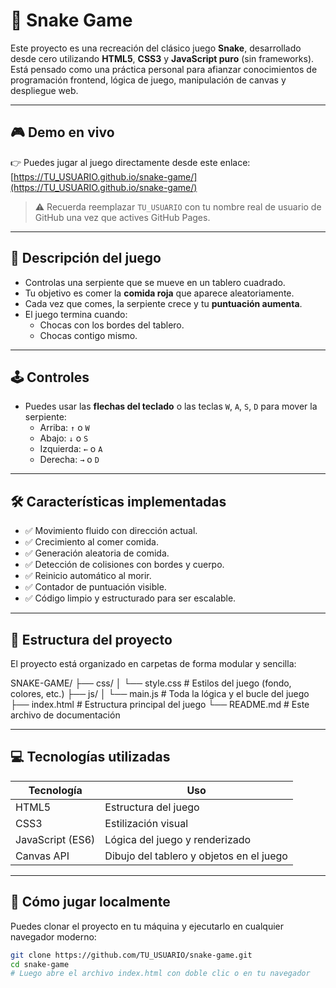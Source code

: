 # 🐍 Snake Game

Este proyecto es una recreación del clásico juego **Snake**, desarrollado desde cero utilizando **HTML5**, **CSS3** y **JavaScript puro** (sin frameworks).  
Está pensado como una práctica personal para afianzar conocimientos de programación frontend, lógica de juego, manipulación de canvas y despliegue web.

---

## 🎮 Demo en vivo

👉 Puedes jugar al juego directamente desde este enlace:  
[https://TU_USUARIO.github.io/snake-game/](https://TU_USUARIO.github.io/snake-game/)  
> ⚠️ Recuerda reemplazar `TU_USUARIO` con tu nombre real de usuario de GitHub una vez que actives GitHub Pages.

---

## 🧠 Descripción del juego

- Controlas una serpiente que se mueve en un tablero cuadrado.
- Tu objetivo es comer la **comida roja** que aparece aleatoriamente.
- Cada vez que comes, la serpiente crece y tu **puntuación aumenta**.
- El juego termina cuando:
  - Chocas con los bordes del tablero.
  - Chocas contigo mismo.

---

## 🕹️ Controles

- Puedes usar las **flechas del teclado** o las teclas `W`, `A`, `S`, `D` para mover la serpiente:
  - Arriba: `↑` o `W`
  - Abajo: `↓` o `S`
  - Izquierda: `←` o `A`
  - Derecha: `→` o `D`

---

## 🛠️ Características implementadas

- ✅ Movimiento fluido con dirección actual.
- ✅ Crecimiento al comer comida.
- ✅ Generación aleatoria de comida.
- ✅ Detección de colisiones con bordes y cuerpo.
- ✅ Reinicio automático al morir.
- ✅ Contador de puntuación visible.
- ✅ Código limpio y estructurado para ser escalable.

---

## 📁 Estructura del proyecto

El proyecto está organizado en carpetas de forma modular y sencilla:

SNAKE-GAME/
├── css/
│ └── style.css # Estilos del juego (fondo, colores, etc.)
├── js/
│ └── main.js # Toda la lógica y el bucle del juego
├── index.html # Estructura principal del juego
└── README.md # Este archivo de documentación


---

## 💻 Tecnologías utilizadas

| Tecnología | Uso |
|------------|-----|
| HTML5 | Estructura del juego |
| CSS3 | Estilización visual |
| JavaScript (ES6) | Lógica del juego y renderizado |
| Canvas API | Dibujo del tablero y objetos en el juego |

---

## 🚀 Cómo jugar localmente

Puedes clonar el proyecto en tu máquina y ejecutarlo en cualquier navegador moderno:

```bash
git clone https://github.com/TU_USUARIO/snake-game.git
cd snake-game
# Luego abre el archivo index.html con doble clic o en tu navegador
